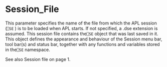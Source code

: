 # Session_File

This parameter specifies the name of the file from which the APL session (`⎕SE` ) is to be loaded when APL starts. If not specified, a .dse extension is assumed. This session file contains the`⎕SE` object that was last saved in it. This object defines the appearance and behaviour of the Session menu bar, tool bar(s) and status bar, together with any functions and variables stored in the`⎕SE` namespace.

See also Session file on page 1.
